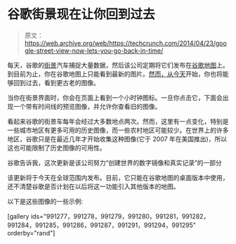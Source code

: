 # 谷歌街景现在让你回到过去

> 原文：<https://web.archive.org/web/https://techcrunch.com/2014/04/23/google-street-view-now-lets-you-go-back-in-time/>

每天，谷歌的[街景](https://web.archive.org/web/20221209033750/https://www.google.com/maps/views/?hl=en&gl=us)汽车捕捉大量数据，然后该公司定期将它们发布在[谷歌地图](https://web.archive.org/web/20221209033750/http://maps.google.com/)上。到目前为止，你在谷歌地图上只能看到最新的图片。[然而，从今天](https://web.archive.org/web/20221209033750/http://google-latlong.blogspot.com/2014/04/go-back-in-time-with-street-view.html)开始，你也将能够回到过去，看到更古老的图像。

当你在街景界面时，你会在页面上看到一个小时钟图标。一旦你点击它，下面会出现一个带有时间线的预览图像，并允许你查看旧的图像。

看起来谷歌的街景车每年会经过大多数地点两次。然而，这里有一点变化，特别是一些城市地区有更多可用的历史图像，而一些农村地区可能较少。在世界上的许多地区，谷歌只是在最近几年才开始收集这种图像(它于 2007 年在美国推出)，所以这也可能限制了历史图像的可用性。

谷歌告诉我，这次更新是该公司努力“创建世界的数字镜像和真实记录”的一部分

该更新将于今天在全球范围内发布。目前，它只能在谷歌地图的桌面版本中使用，还不清楚谷歌是否计划在以后将这一功能引入其他版本的地图。

以下是这些图像的一些示例:

[gallery ids="991277，991278，991279，991280，991281，991282，991284，991285，991286，991287，991291，991294，991295" orderby="rand"]